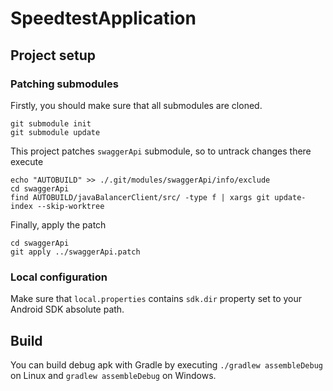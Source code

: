 # SpeedtestApplication

## Project setup

### Patching submodules

Firstly, you should make sure that all submodules are cloned.

```
git submodule init
git submodule update
```

This project patches `swaggerApi` submodule, so to untrack changes there execute

```
echo "AUTOBUILD" >> ./.git/modules/swaggerApi/info/exclude
cd swaggerApi
find AUTOBUILD/javaBalancerClient/src/ -type f | xargs git update-index --skip-worktree
```

Finally, apply the patch

```
cd swaggerApi
git apply ../swaggerApi.patch
```

### Local configuration

Make sure that `local.properties` contains `sdk.dir` property set to your Android SDK absolute path.

## Build

You can build debug apk with Gradle by executing `./gradlew assembleDebug` on Linux and `gradlew assembleDebug` on Windows.
